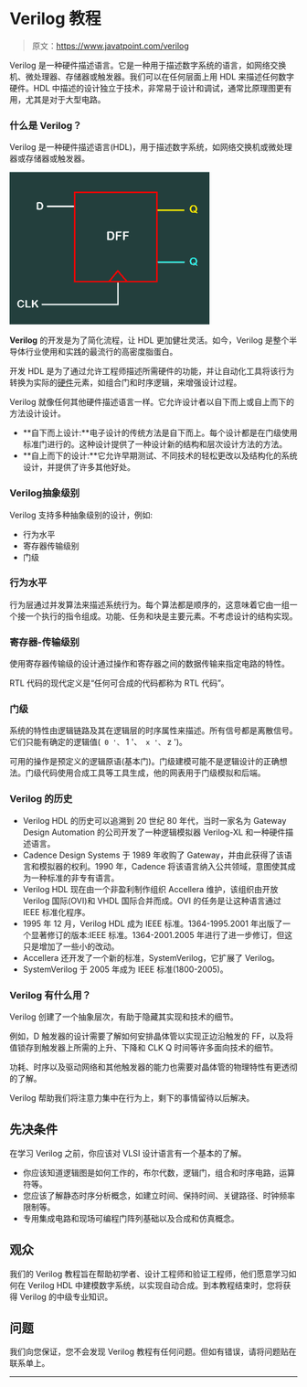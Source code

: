 # Verilog 教程

> 原文：<https://www.javatpoint.com/verilog>

Verilog 是一种硬件描述语言。它是一种用于描述数字系统的语言，如网络交换机、微处理器、存储器或触发器。我们可以在任何层面上用 HDL 来描述任何数字硬件。HDL 中描述的设计独立于技术，非常易于设计和调试，通常比原理图更有用，尤其是对于大型电路。

### 什么是 Verilog？

Verilog 是一种硬件描述语言(HDL)，用于描述数字系统，如网络交换机或微处理器或存储器或触发器。

![Verilog Tutorial](img/b8e8bc925228897d4ea4243a3cbe2ab7.png)

**Verilog** 的开发是为了简化流程，让 HDL 更加健壮灵活。如今，Verilog 是整个半导体行业使用和实践的最流行的高密度脂蛋白。

开发 HDL 是为了通过允许工程师描述所需硬件的功能，并让自动化工具将该行为转换为实际的[硬件](https://www.javatpoint.com/hardware)元素，如组合门和时序逻辑，来增强设计过程。

Verilog 就像任何其他硬件描述语言一样。它允许设计者以自下而上或自上而下的方法设计设计。

*   **自下而上设计:**电子设计的传统方法是自下而上。每个设计都是在门级使用标准门进行的。这种设计提供了一种设计新的结构和层次设计方法的方法。
*   **自上而下的设计:**它允许早期测试、不同技术的轻松更改以及结构化的系统设计，并提供了许多其他好处。

### Verilog抽象级别

Verilog 支持多种抽象级别的设计，例如:

*   行为水平
*   寄存器传输级别
*   门级

### 行为水平

行为层通过并发算法来描述系统行为。每个算法都是顺序的，这意味着它由一组一个接一个执行的指令组成。功能、任务和块是主要元素。不考虑设计的结构实现。

### 寄存器-传输级别

使用寄存器传输级的设计通过操作和寄存器之间的数据传输来指定电路的特性。

RTL 代码的现代定义是“任何可合成的代码都称为 RTL 代码”。

### 门级

系统的特性由逻辑链路及其在逻辑层的时序属性来描述。所有信号都是离散信号。它们只能有确定的逻辑值(` 0 '、` 1 '、` x '、` z ')。

可用的操作是预定义的逻辑原语(基本门)。门级建模可能不是逻辑设计的正确想法。门级代码使用合成工具等工具生成，他的网表用于门级模拟和后端。

### Verilog 的历史

*   Verilog HDL 的历史可以追溯到 20 世纪 80 年代，当时一家名为 Gateway Design Automation 的公司开发了一种逻辑模拟器 Verilog-XL 和一种硬件描述语言。
*   Cadence Design Systems 于 1989 年收购了 Gateway，并由此获得了该语言和模拟器的权利。1990 年，Cadence 将该语言纳入公共领域，意图使其成为一种标准的非专有语言。
*   Verilog HDL 现在由一个非盈利制作组织 Accellera 维护，该组织由开放 Verilog 国际(OVI)和 VHDL 国际合并而成。OVI 的任务是让这种语言通过 IEEE 标准化程序。
*   1995 年 12 月，Verilog HDL 成为 IEEE 标准。1364-1995.2001 年出版了一个显著修订的版本:IEEE 标准。1364-2001.2005 年进行了进一步修订，但这只是增加了一些小的改动。
*   Accellera 还开发了一个新的标准，SystemVerilog，它扩展了 Verilog。
*   SystemVerilog 于 2005 年成为 IEEE 标准(1800-2005)。

### Verilog 有什么用？

Verilog 创建了一个抽象层次，有助于隐藏其实现和技术的细节。

例如，D 触发器的设计需要了解如何安排晶体管以实现正边沿触发的 FF，以及将值锁存到触发器上所需的上升、下降和 CLK Q 时间等许多面向技术的细节。

功耗、时序以及驱动网络和其他触发器的能力也需要对晶体管的物理特性有更透彻的了解。

Verilog 帮助我们将注意力集中在行为上，剩下的事情留待以后解决。

## 先决条件

在学习 Verilog 之前，你应该对 VLSI 设计语言有一个基本的了解。

*   你应该知道逻辑图是如何工作的，布尔代数，逻辑门，组合和时序电路，运算符等。
*   您应该了解静态时序分析概念，如建立时间、保持时间、关键路径、时钟频率限制等。
*   专用集成电路和现场可编程门阵列基础以及合成和仿真概念。

## 观众

我们的 Verilog 教程旨在帮助初学者、设计工程师和验证工程师，他们愿意学习如何在 Verilog HDL 中建模数字系统，以实现自动合成。到本教程结束时，您将获得 Verilog 的中级专业知识。

## 问题

我们向您保证，您不会发现 Verilog 教程有任何问题。但如有错误，请将问题贴在联系单上。

* * *
